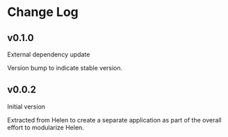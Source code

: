 # Change Log

## v0.1.0

External dependency update

Version bump to indicate stable version.

## v0.0.2

Initial version

Extracted from Helen to create a separate application as part of the
overall effort to modularize Helen.
